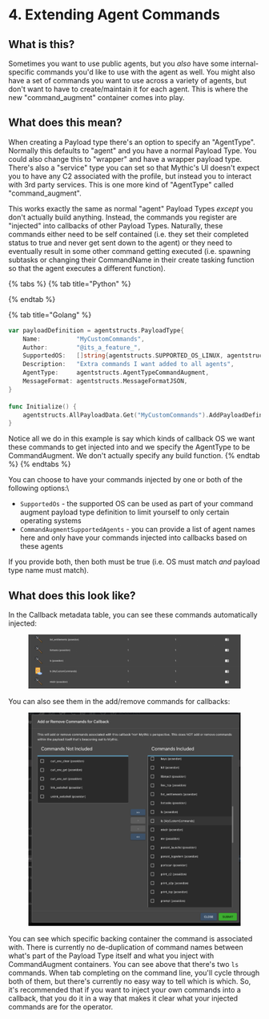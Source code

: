 # 4. Extending Agent Commands

## What is this?

Sometimes you want to use public agents, but you _also_ have some internal-specific commands you'd like to use with the agent as well. You might also have a set of commands you want to use across a variety of agents, but don't want to have to create/maintain it for each agent. This is where the new "command\_augment" container comes into play.

## What does this mean?

When creating a Payload type there's an option to specify an "AgentType". Normally this defaults to "agent" and you have a normal Payload Type. You could also change this to "wrapper" and have a wrapper payload type. There's also a "service" type you can set so that Mythic's UI doesn't expect you to have any C2 associated with the profile, but instead you to interact with 3rd party services. This is one more kind of "AgentType" called "command\_augment".

This works exactly the same as normal "agent" Payload Types _except_ you don't actually build anything. Instead, the commands you register are "injected" into callbacks of other Payload Types. Naturally, these commands either need to be self contained (i.e. they set their completed status to true and never get sent down to the agent) or they need to eventually result in some other command getting executed (i.e. spawning subtasks or changing their CommandName in their create tasking function so that the agent executes a different function).&#x20;

{% tabs %}
{% tab title="Python" %}

{% endtab %}

{% tab title="Golang" %}
```go
var payloadDefinition = agentstructs.PayloadType{
    Name:          "MyCustomCommands",
    Author:        "@its_a_feature_",
    SupportedOS:   []string{agentstructs.SUPPORTED_OS_LINUX, agentstructs.SUPPORTED_OS_MACOS},
    Description:   "Extra commands I want added to all agents",
    AgentType:     agentstructs.AgentTypeCommandAugment,
    MessageFormat: agentstructs.MessageFormatJSON,
}

func Initialize() {
    agentstructs.AllPayloadData.Get("MyCustomCommands").AddPayloadDefinition(payloadDefinition)
}
```

Notice all we do in this example is say which kinds of callback OS we want these commands to get injected into and we specify the AgentType to be CommandAugment. We don't actually specify any build function.
{% endtab %}
{% endtabs %}

You can choose to have your commands injected by one or both of the following options:\


* `SupportedOs` - the supported OS can be used as part of your command augment payload type definition to limit yourself to only certain operating systems
* `CommandAugmentSupportedAgents` - you can provide a list of agent names here and only have your commands injected into callbacks based on these agents

If you provide both, then both must be true (i.e. OS must match _and_ payload type name must match).

## What does this look like?

In the Callback metadata table, you can see these commands automatically injected:

<figure><img src="../.gitbook/assets/image (17).png" alt=""><figcaption></figcaption></figure>

You can also see them in the add/remove commands for callbacks:

<figure><img src="../.gitbook/assets/image (18).png" alt=""><figcaption></figcaption></figure>

You can see which specific backing container the command is associated with. There is currently no de-duplication of command names between what's part of the Payload Type itself and what you inject with CommandAugment containers. You can see above that there's two `ls` commands. When tab completing on the command line, you'll cycle through both of them, but there's currently no easy way to tell which is which. So, it's recommended that if you want to inject your own commands into a callback, that you do it in a way that makes it clear what your injected commands are for the operator.
